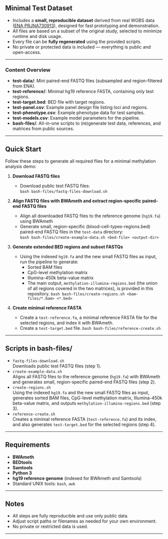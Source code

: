 ## Minimal Test Dataset

- Includes a **small, reproducible dataset** derived from real WGBS data ([ENA PRJNA730913](https://www.ebi.ac.uk/ena/browser/view/PRJNA730913)), designed for fast prototyping and demonstration.
- All files are based on a subset of the original study, selected to minimize runtime and disk usage.
- Every file can be **fully regenerated** using the provided scripts.  
- No private or protected data is included — everything is public and open-access.

---
### Content Overview

- **test-data/**: Mini paired-end FASTQ files (subsampled and region-filtered from ENA).
- **test-reference/**: Minimal hg19 reference FASTA, containing only test regions.
- **test-target.bed**: BED file with target regions.
- **test-panel.csv**: Example panel design file listing loci and regions.
- **test-phenotype.csv**: Example phenotype data for test samples.
- **test-models.csv**: Example model parameters for the pipeline.
- **bash-files/**: All-in-one scripts to (re)generate test data, references, and matrices from public sources.

---
## Quick Start

Follow these steps to generate all required files for a minimal methylation analysis demo:

1. **Download FASTQ files**  
   - Download public test FASTQ files:  
   `bash bash-files/fastq-files-download.sh`

2. **Align FASTQ files with BWAmeth and extract region-specific paired-end FASTQ files**  
   - Align all downloaded FASTQ files to the reference genome (`hg19.fa`) using BWAmeth  
   - Generate small, region-specific (blood-cell-types-regions.bed) paired-end FASTQ files in the `test-data` directory:   
   `bash bash-files/create-example-data.sh <bed-file> <output-dir>`

3. **Generate extended BED regions and subset FASTQs**  
   - Using the indexed `hg19.fa` and the new small FASTQ files as input, run the pipeline to generate:
     - Sorted BAM files  
     - CpG-level methylation matrix  
     - Illumina-450k beta-value matrix  
     - The main output, `methylation-illumina-regions.bed` (the union of all regions covered in the two matrices), is provided in this repository.
   `bash bash-files/create-regions.sh <bam-files/*.bam> <*.bed>`

4. **Create minimal reference FASTA**  
   - Create a `test-reference.fa`, a minimal reference FASTA file for the selected regions, and index it with BWAmeth.
   - Create a `test-target.bed` file.
   `bash bash-files/reference-create.sh`
---
## Scripts in bash-files/

- `fastq-files-download.sh`  
  Downloads public test FASTQ files (step 1).
- `create-example-data.sh`  
  Aligns all FASTQ files to the reference genome (`hg19.fa`) with BWAmeth and generates small, region-specific paired-end FASTQ files (step 2).
- `create-regions.sh`  
  Using the indexed `hg19.fa` and the new small FASTQ files as input, generates sorted BAM files, CpG-level methylation matrix, Illumina-450k beta-value matrix, and outputs `methylation-illumina-regions.bed` (step 3).
- `reference-create.sh`  
  Creates a minimal reference FASTA (`test-reference.fa`) and its index, and also generates `test-target.bed` for the selected regions (step 4).

---
## Requirements

- **BWAmeth**
- **BEDtools**
- **Samtools**
- **Python 3**
- **hg19 reference genome** (indexed for BWAmeth and Samtools)
- Standard UNIX tools: `bash`, `awk`
---
## Notes

- All steps are fully reproducible and use only public data.
- Adjust script paths or filenames as needed for your own environment.
- No private or restricted data is used.
---

